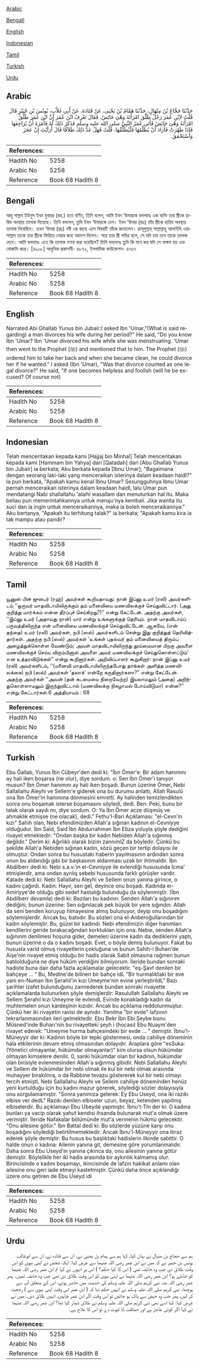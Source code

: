 [Arabic](#arabic)

[Bengali](#bengali)

[English](#english)

[Indonesian](#indonesian)

[Tamil](#tamil)

[Turkish](#turkish)

[Urdu](#urdu)

## Arabic


<div dir="rtl" lang="ar" style={{fontSize:'larger',backgroundColor:'#f8f9fa',padding:20}}>
حَدَّثَنَا حَجَّاجُ بْنُ مِنْهَالٍ، حَدَّثَنَا هَمَّامُ بْنُ يَحْيَى، عَنْ قَتَادَةَ، عَنْ أَبِي غَلاَّبٍ، يُونُسَ بْنِ جُبَيْرٍ قَالَ قُلْتُ لاِبْنِ عُمَرَ رَجُلٌ طَلَّقَ امْرَأَتَهُ وَهْىَ حَائِضٌ‏.‏ فَقَالَ تَعْرِفُ ابْنَ عُمَرَ إِنَّ ابْنَ عُمَرَ طَلَّقَ امْرَأَتَهُ وَهْىَ حَائِضٌ فَأَتَى عُمَرُ النَّبِيَّ صلى الله عليه وسلم فَذَكَرَ ذَلِكَ لَهُ فَأَمَرَهُ أَنْ يُرَاجِعَهَا فَإِذَا طَهُرَتْ فَأَرَادَ أَنْ يُطَلِّقَهَا فَلْيُطَلِّقْهَا، قُلْتُ فَهَلْ عَدَّ ذَلِكَ طَلاَقًا قَالَ أَرَأَيْتَ إِنْ عَجَزَ وَاسْتَحْمَقَ‏.‏
</div>
<div style={{backgroundColor:'#f8f9fa',padding:20, marginBottom: 10}}><table> <thead> <tr> <th>References:</th> <th></th> </tr> </thead> <tbody><tr><td>Hadith No</td><td>5258</td></tr><tr><td>Arabic No</td><td>5258</td></tr><tr><td>Reference</td><td>Book 68 Hadith 8</td></tr></tbody></table></div>

## Bengali


<div dir="ltr" lang="bn" style={{fontSize:'larger',backgroundColor:'#f8f9fa',padding:20}}>
আবূ গাল্লাব ইউনুস ইবন যুবায়র (রহ.) হতে বর্ণিত, তিনি বলেন, আমি ইবন ‘উমারকে বললামঃ এক ব্যক্তি তার স্ত্রীকে হায়িয অবস্থায় তালাক দিয়েছে। তিনি বললেন, তুমি ইবন ‘উমারকে চেন। ইবন ‘উমার (রাঃ) তাঁর স্ত্রীকে হায়িয অবস্থায় তালাক দিয়েছিল। তখন ‘উমার (রাঃ) নবী এর কাছে এসে বিষয়টি তাঁকে জানালেন। রাসূলুল্লাহ্ সাল্লাল্লাহু আলাইহি ওয়াসাল্লাম তাকে তার স্ত্রীকে ফিরিয়ে নেয়ার জন্য আদেশ দিলেন। পরে তার স্ত্রী পবিত্র হলে, সে যদি চায় তবে তাকে তালাক দেবে। আমি বললামঃ এতে কি তালাক গণনা করা হয়েছিল? তিনি বললেনঃ তুমি কি মনে কর যদি সে অক্ষম হয় এবং বোকামি করে। [৪৯০৮] আধুনিক প্রকাশনী- ৪৮৭২, ইসলামিক ফাউন্ডেশন- ৪৭৬৭
</div>
<div style={{backgroundColor:'#f8f9fa',padding:20, marginBottom: 10}}><table> <thead> <tr> <th>References:</th> <th></th> </tr> </thead> <tbody><tr><td>Hadith No</td><td>5258</td></tr><tr><td>Arabic No</td><td>5258</td></tr><tr><td>Reference</td><td>Book 68 Hadith 8</td></tr></tbody></table></div>

## English


<div dir="ltr" lang="en" style={{fontSize:'larger',backgroundColor:'#f8f9fa',padding:20}}>
Narrated Abi Ghallab Yunus bin Jubair:I asked Ibn 'Umar,"(What is said regarding) a man divorces his wife during her period?" He said, "Do you know Ibn 'Umar? Ibn 'Umar divorced his wife while she was menstruating. 'Umar then went to the Prophet (ﷺ) and mentioned that to him. The Prophet (ﷺ) ordered him to take her back and when she became clean, he could divorce her if he wanted." I asked (Ibn 'Umar), "Was that divorce counted as one legal divorce?" He said, "If one becomes helpless and foolish (will he be excused? Of course not)
</div>
<div style={{backgroundColor:'#f8f9fa',padding:20, marginBottom: 10}}><table> <thead> <tr> <th>References:</th> <th></th> </tr> </thead> <tbody><tr><td>Hadith No</td><td>5258</td></tr><tr><td>Arabic No</td><td>5258</td></tr><tr><td>Reference</td><td>Book 68 Hadith 8</td></tr></tbody></table></div>

## Indonesian


<div dir="ltr" lang="id" style={{fontSize:'larger',backgroundColor:'#f8f9fa',padding:20}}>
Telah menceritakan kepada kami [Hajjaj bin Minhal] Telah menceritakan kepada kami [Hammam bin Yahya] dari [Qatadah] dari [Abu Ghallab Yunus bin Jubair] ia berkata; Aku berkata kepada [Ibnu Umar], "Bagaimana dengan seorang laki-laki yang menceraikan isterinya dalam keadaan haidl?" Ia pun berkata, "Apakah kamu kenal Ibnu Umar? Sesungguhnya Ibnu Umar pernah menceraikan isterinya dalam keadaan haidl, lalu Umar pun mendatangi Nabi shallallahu 'alaihi wasallam dan menuturkan hal itu. Maka beliau pun memerintahkannya untuk meruju'nya kembali. Jika wanita itu suci dan ia ingin untuk menceraikannya, maka ia boleh menceraikannya." Aku bertanya, "Apakah itu terhitung talak?" ia berkata; "Apakah kamu kira ia tak mampu atau pandir?
</div>
<div style={{backgroundColor:'#f8f9fa',padding:20, marginBottom: 10}}><table> <thead> <tr> <th>References:</th> <th></th> </tr> </thead> <tbody><tr><td>Hadith No</td><td>5258</td></tr><tr><td>Arabic No</td><td>5258</td></tr><tr><td>Reference</td><td>Book 68 Hadith 8</td></tr></tbody></table></div>

## Tamil


<div dir="ltr" lang="ta" style={{fontSize:'larger',backgroundColor:'#f8f9fa',padding:20}}>
யூனுஸ் பின் ஜுபைர் (ரஹ்) அவர்கள் கூறியதாவது: நான் இப்னு உமர் (ரலி) அவர்களிடம் ‘‘ஒருவர் மாதவிடாயிலிருக்கும் தம் மனைவியை மணவிலக்குச் செய்துவிட்டார். (அது குறித்து மார்க்கம் என்ன தீர்ப்புச் செய்கிறது?)” என்று கேட்டேன். அதற்கு அவர்கள், ‘‘இப்னு உமர் (அதாவது நான்) யார் என்று உங்களுக்குத் தெரியும். நான் மாதவிடாய்ப் பருவத்திலிருந்த என் மனைவியை மணவிலக்குச் செய்துவிட்டேன். ஆகவே, (என் தந்தை) உமர் (ரலி) அவர்கள், நபி (ஸல்) அவர்களிடம் சென்று இது குறித்துத் தெரிவித்தார்கள். அதற்கு நபி (ஸல்) அவர்கள் ‘உங்கள் புதல்வர் தம் மனைவியைத் திரும்ப அழைத்துக்கொள்ள வேண்டும்; அவள் மாதவிடாயிலிருந்து தூய்மையான பிறகு அவளை மணவிலக்குச் செய்ய விரும்பினால் அவளை அவர் மணவிலக்குச் செய்துகொள்ளட்டும்’ என உத்தரவிடுங்கள்” என்று கூறினார்கள். அறிவிப்பாளர் கூறுகிறார்: நான் இப்னு உமர் (ரலி) அவர்களிடம், ‘‘(மனைவி மாதவிடாயிலிருந்தபோது தாங்கள் அளித்த மணவிலக்கை) நபி (ஸல்) அவர்கள் ‘தலாக்’ என்றே கருதினார்களா?” என்று கேட்டேன். அதற்கு அவர்கள் ‘‘அவன் (தன் கடமையை நிறைவேற்ற) இயலாமலும் (அதை) அறிந்துகொள்ளாமலும் இருந்துவிட்டால் (மணவிலக்கு நிகழாமல் போய்விடுமா) என்ன?” என்று கேட்டார்கள்.6 அத்தியாயம் : 68
</div>
<div style={{backgroundColor:'#f8f9fa',padding:20, marginBottom: 10}}><table> <thead> <tr> <th>References:</th> <th></th> </tr> </thead> <tbody><tr><td>Hadith No</td><td>5258</td></tr><tr><td>Arabic No</td><td>5258</td></tr><tr><td>Reference</td><td>Book 68 Hadith 8</td></tr></tbody></table></div>

## Turkish


<div dir="ltr" lang="tr" style={{fontSize:'larger',backgroundColor:'#f8f9fa',padding:20}}>
Ebu Ğallab, Yunus İbn Cübeyr'den dedi ki: "İbn Ömer'e: Bir adam hanımını ay hali iken boşarsa (ne olur), diye sordum. o: Sen İbn Ömer'i tanıyor musun? İbn Ömer hanımını ay hali iken boşadı. Bunun üzerine Ömer, Nebi Sallallahu Aleyhi ve Sellem'e giderek ona bu durumu anlattı, Allah Rasulü ona İbn Ömer'in hanımına dönmesini emretti. Ay halinden temizlendikten sonra onu boşamak isterse boşamasını söyledi, dedi. Ben: Peki, bunu bir talak olarak saydı mı, diye sordum. O: Ya İbn Ömer acze düşmüş ve ahmaklık etmişse (ne olacak), dedi." Fethu'l-Bari Açıklaması: "el-Cevn'in kızı" Sahih olan, Nebi efendimizden Allah'a sığınan kadının el-Cevniyye olduğudur. İbn SaId, Said İbn Abdurrahman İbn Ebza yoluyla şöyle dediğini rivayet etmektedir: "Ondan başka bir kadın Nebiden Allah'a sığınmış değildir." Derim ki: Ağırlıklı olarak bizim zannımlZ da böyledir. Çünkü bu şekilde Allah'a Nebiden sığınan kadın, sözü geçen bir tertip dolayısı ile olmuştur. Ondan sonra bu husustaki haberin yayılmasının ardından sonra onun bu aldandığı gibi bir başkasının aldanması uzak bir ihtimaldir. İbn Abdilberr dedi ki: Nebi s.a.v.'in el-Cevniyye ile evlendiği hususunda İcma' etmişlerdir, ama ondan ayrılış sebebi hususunda farklı görüşler vardır. Katade dedi ki: Nebi Sallallahu Aleyhi ve Sellem onun yanına girince, o kadını çağırdı. Kadın: Hayır, sen gel, deyince onu boşadı. Kadında eı-Amiriyye'de olduğu gibi sedef hastalığı bulunduğu da söylenmiştir. (İbn Abdilberr devamla) dedi ki: Bazıları bu kadının: Senden Allah'a sığınırım dediğini, bunun üzerine: Sen sığınılacak pek büyük bir yere sığındın. Allah da seni benden koruyup himayesine almış bulunuyor, deyip onu boşadığını söylemişlerdir. Ancak bu, batııdır. Bu sözleri ona el-Anberoğullarından bir kadın söylemiştir. Bu, güzel bir kadındı. Nebi efendimizin diğer hanımları kendilerini geride bırakacağından korktukları için ona: Nebie, senden Allah'a sığınınm denilmesi hoşuna gider, demeleri üzerine kadın da dediklerini yaptı, bunun üzerine o da o kadını boşadı. Evet, o böyle demiş bulunuyor. Fakat bu hususta varid olmuş rivayetlerin çokluğuna ve bunun Sahih-i Buharı'de Aişe'nin rivayet etmiş olduğu bir hadis olarak Sabit olmasına rağmen bunun batılolduğuna ne diye hüküm verdiğini bilmiyorum. İleride bundan sonraki hadiste buna dair daha fazla açıklamalar gelecektir. "eş-Şavt denilen bir bahçeye ... " Bu, Medine'de bilinen bir bahçe idL "Bir hurmalıktaki bir eve yani en-Numan İbn Şerahil'in kızı Umeyme'nin evine yerleştirildL" Bazı şarihler izafet bulunduğunu zannederek bundan sonraki rivayette açıklamalarda bulunurken şöyle demişlerdir: Rasulullah Sallallahu Aleyhi ve Sellem Şerahıl kızı Umeyme ile evlendL Evinde konakladığı kadın da muhtemelen onun kardeşinin kızıdır. Ancak bu açıklama reddolunmuştur. Çünkü her iki rivayetin ravisi de aynıdır. Yanılma "bir evde" lafzının tekrarlanmasından ileri gelmektedir. Ebu Bekr İbn Ebi Şeybe bunu Müsned'inde Buharı'nin bu rivayetteki şeyh i (hocası) Ebu Nuaym'den rivayet ederek: "Umeyme hurma bahçesindeki bir evde ... " demiştir. İbnu'l-Müneyyir der ki: Kadının böyle bir tepki göstermesi, onda cahiliye döneminin hala etkilerinin devam etmiş olmasından dolayıdır. Araplara göre "esSuka: (Yönetici olmayanlar, hükümdar olmayanlar)" kim olursa olsun hükümdar olmayan kimselere denilir. 0, sanki hükümdar olan bir kadının, hükümdar olan birisiyle evlenmesinden Allah'a sığınmış gibidir. Nebi Sallallahu Aleyhi ve Sellem de hükümdar bir nebi olmak ile kul bir nebi olmak arasında muhayyer bırakılmış, o da Rabbine tevazu göstererek kul bir nebi olmayı tercih etmiştL Nebi Sallallahu Aleyhi ve Sellem cahiliye döneminden henüz yeni kurtulduğu için bu kadını mazur görerek, söylediği sözler dolayısıyla onu sorgulamamıştır. "Sonra yanımıza gelerek: Ey Ebu Useyd, ona iki razıkı elbise ver dedL" Razıkı denilen elbiseler uzun, beyaz, ketenden yapılmış elbiselerdir. Bu açıklamayı Ebu Ubeyde yapmıştır. İbnu't-TIn der ki: O kadına bunları ya vacip olarak yahut kendisi ihsanda bulunarak mut'a olmak üzere vermiştir. İleride Nafakalar bölümünde mut'a vermenin hükmü gelecektir. "Onu ailesine götür." İbn Battal dedi ki: Bu sözlerde yüzüne karşı onu boşadığını söylediği belirtilmemektedir. Ancak İbnu'l-Müneyyir ona itiraz ederek şöyle demiştir: Bu husus bu başlıktaki hadislerin ilkinde sabittir. O halde onun o kadına: Ailenin yanına git, demesine göre yorumlanmalıdır. Daha sonra Ebu Useyd'in yanına çıkınca da, onu ailesinin yanına götür demiştir. Böylelikle her iki hadis arasında bir aykırılık kalmamış olur. Birincisinde o kadını boşamayı, ikincisinde de lafzın hakikat anlamı olan ailesine onu geri iade etmeyi kastetmiştir. Çünkü daha önce açıklandığı üzere onu getiren de Ebu Useyd idi
</div>
<div style={{backgroundColor:'#f8f9fa',padding:20, marginBottom: 10}}><table> <thead> <tr> <th>References:</th> <th></th> </tr> </thead> <tbody><tr><td>Hadith No</td><td>5258</td></tr><tr><td>Arabic No</td><td>5258</td></tr><tr><td>Reference</td><td>Book 68 Hadith 8</td></tr></tbody></table></div>

## Urdu


<div dir="rtl" lang="ur" style={{fontSize:'larger',backgroundColor:'#f8f9fa',padding:20}}>
ہم سے حجاج بن منہال نے بیان کیا، کہا ہم سے ہمام بن یحییٰ نے، ان سے قتادہ نے، ان سے ابوغالب یونس بن جبیر نے کہ میں نے ابن عمر رضی اللہ عنہما سے عرض کیا: ایک شخص نے اپنی بیوی کو اس وقت طلاق دی جب وہ حائضہ تھی ( اس کا کیا حکم؟ ) اس پر انہوں نے کہا تم ابن عمر رضی اللہ عنہما کو جانتے ہو؟ ابن عمر رضی اللہ عنہما نے اپنی بیوی کو اس وقت طلاق دی تھی جب وہ حائضہ تھیں۔ پھر عمر رضی اللہ عنہ نبی کریم صلی اللہ علیہ وسلم کی خدمت میں حاضر ہوئے، اس کے متعلق آپ سے پوچھا۔ نبی کریم صلی اللہ علیہ وسلم نے انہیں حکم دیا کہ ( ابن عمر اس وقت اپنی بیوی سے ) رجعت کر لیں، پھر جب وہ حیض سے پاک ہو جائیں تو اس وقت اگر ابن عمر چاہیں، انہیں طلاق دیں۔ میں نے عرض کیا: کیا اسے بھی نبی کریم صلی اللہ علیہ وسلم نے طلاق شمار کیا تھا؟ ابن عمر رضی اللہ عنہما نے کہا اگر کوئی عاجز ہے اور حماقت کا ثبوت دے تو اس کا علاج ہے۔
</div>
<div style={{backgroundColor:'#f8f9fa',padding:20, marginBottom: 10}}><table> <thead> <tr> <th>References:</th> <th></th> </tr> </thead> <tbody><tr><td>Hadith No</td><td>5258</td></tr><tr><td>Arabic No</td><td>5258</td></tr><tr><td>Reference</td><td>Book 68 Hadith 8</td></tr></tbody></table></div>
